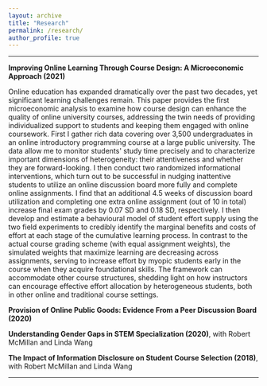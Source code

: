 ```yaml
---
layout: archive
title: "Research"
permalink: /research/
author_profile: true
---
```


 
---
**Improving Online Learning Through Course Design: A Microeconomic Approach (2021)**

Online education has expanded dramatically over the past two decades, yet significant learning challenges remain. This paper provides the first microeconomic analysis to examine how course design can enhance the quality of online university courses, addressing the twin needs of providing individualized support to students and keeping them engaged with online coursework. First I gather rich data covering over 3,500 undergraduates in an online introductory programming course at a large public university.  The data allow me to monitor students' study time precisely and to characterize important dimensions of heterogeneity: their attentiveness and whether they are forward-looking. I then conduct two randomized informational interventions, which turn out to be successful in nudging inattentive students to utilize an online discussion board more fully and complete online assignments. I find that an additional 4.5 weeks of discussion board utilization and completing one extra online assignment (out of 10 in total) increase final exam grades by 0.07 SD and 0.18 SD, respectively. I then develop and estimate a behavioural model of student effort supply using the two field experiments to credibly identify the marginal benefits and costs of effort at each stage of the cumulative learning process. In contrast to the actual course grading scheme (with equal assignment weights), the simulated weights that maximize learning are decreasing across assignments, serving to increase effort by myopic students early in the course when they acquire foundational skills. The framework can accommodate other course structures, shedding light on how instructors can encourage effective effort allocation by heterogeneous students, both in other online and traditional course settings.

**Provision of Online Public Goods: Evidence From a Peer Discussion Board (2020)**

**Understanding Gender Gaps in STEM Specialization (2020)**, with Robert McMillan and Linda Wang

**The Impact of Information Disclosure on Student Course Selection (2018)**, with Robert McMillan and Linda Wang

---




